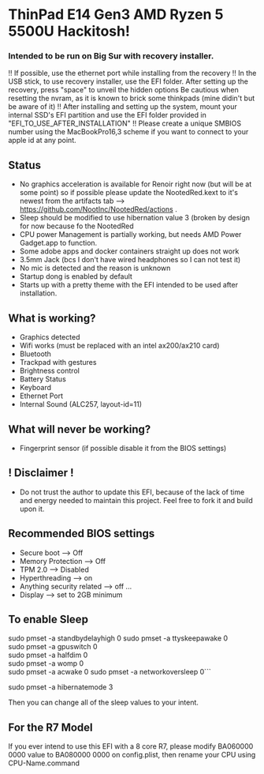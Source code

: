# ThinPad E14 Gen3 AMD Ryzen 5 5500U Hackitosh!
 ### Intended to be run on Big Sur with recovery installer.
 !! If possible, use the ethernet port while installing from the recovery !!
 In the USB stick, to use recovery installer, use the EFI folder.
 After setting up the recovery, press "space" to unveil the hidden options
 Be cautious when resetting the nvram, as it is known to brick some thinkpads (mine didin't but be aware of it)
 !! After installing and setting up the system, mount your internal SSD's EFI partition and use the EFI folder provided in "EFI_TO_USE_AFTER_INSTALLATION" !!
 Please create a unique SMBIOS number using the MacBookPro16,3 scheme if you want to connect to your apple id at any point.

Status
--
- No graphics acceleration is available for Renoir right now (but will be at some point) so if possible please update the NootedRed.kext to it's newest from the artifacts tab --> https://github.com/NootInc/NootedRed/actions .
- Sleep should be modified to use hibernation value 3 (broken by design for now because fo the NootedRed
- CPU power Management is partially working, but needs AMD Power Gadget.app to function.
- Some adobe apps and docker containers straight up does not work
- 3.5mm Jack (bcs I don't have wired headphones so I can not test it)
- No mic is detected and the reason is unknown
- Startup dong is enabled by default
- Starts up with a pretty theme with the EFI intended to be used after installation.

What is working?
--
- Graphics detected
- Wifi works (must be replaced with an intel ax200/ax210 card)
- Bluetooth
- Trackpad with gestures
- Brightness control
- Battery Status
- Keyboard
- Ethernet Port
- Internal Sound (ALC257, layout-id=11)


What will never be working?
--
- Fingerprint sensor (if possible disable it from the BIOS settings)

## ! Disclaimer !
* Do not trust the author to update this EFI, because of the lack of time and energy needed to maintain this project. Feel free to fork it and build upon it.

Recommended BIOS settings
--
- Secure boot --> Off
- Memory Protection --> Off
- TPM 2.0 --> Disabled
- Hyperthreading --> on
- Anything security related --> off ...
- Display --> set to 2GB minimum

To enable Sleep
--
sudo pmset -a standbydelayhigh 0
sudo pmset -a ttyskeepawake 0   
sudo pmset -a gpuswitch 0    
sudo pmset -a halfdim 0  
sudo pmset -a womp 0      
sudo pmset -a acwake 0
sudo pmset -a networkoversleep 0```

sudo pmset -a hibernatemode 3

Then you can change all of the sleep values to your intent.

For the R7 Model
--
If you ever intend to use this EFI with a 8 core R7, please modify BA060000 0000 value to BA080000 0000 on config.plist, then rename your CPU using CPU-Name.command
